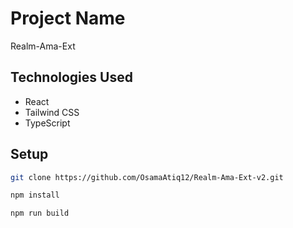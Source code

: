 # Project Name
Realm-Ama-Ext
## Technologies Used

- React
- Tailwind CSS
- TypeScript

## Setup

```bash
git clone https://github.com/OsamaAtiq12/Realm-Ama-Ext-v2.git

npm install

npm run build
